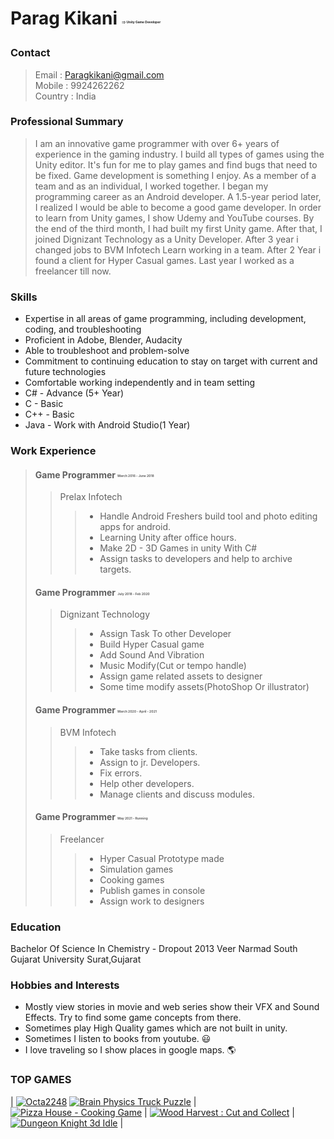 #  Parag Kikani <sub><sup style="font-size:5px;"> ==> Unity Game Developer</sup></sub> <p align="right"> </p>

### Contact

> Email : Paragkikani@gmail.com 
> <br>Mobile : 9924262262
> <br>Country : India

### Professional Summary

> I am an innovative game programmer with over 6+ years of experience in the gaming industry. I build all types of games using the Unity editor. It's fun for me to play games and find bugs that need to be fixed. Game development is something I enjoy. As a member of a team and as an individual, I worked together. I began my programming career as an Android developer. A 1.5-year period later, I realized I would be able to become a good game developer. In order to learn from Unity games, I show Udemy and YouTube courses. By the end of the third month, I had built my first Unity game. After that, I joined Dignizant Technology as a Unity Developer. After 3 year i changed jobs to BVM Infotech Learn working in a team. After 2 Year i found a client for Hyper Casual games. Last year I worked as a freelancer till now.

### Skills

 - Expertise in all areas of game programming, including development, coding, and troubleshooting
 - Proficient in Adobe, Blender, Audacity
 - Able to troubleshoot and problem-solve
 - Commitment to continuing education to stay on target with current and future technologies
 - Comfortable working independently and in team setting
 - C# - Advance (5+ Year)
 - C - Basic
 - C++ - Basic
 - Java - Work with Android Studio(1 Year)

### Work Experience

> #### Game Programmer <sub><sup style="font-size:5px;">March 2016 - June 2018</sup></sub>
>> Prelax Infotech
>>> - Handle Android Freshers build tool and photo editing apps for android.
>>> - Learning Unity after office hours.
>>> - Make 2D - 3D Games in unity With C#
>>> - Assign tasks to developers and help to archive targets.
>
> #### Game Programmer <sub><sup style="font-size:5px;">July 2018 - Feb 2020</sup></sub>
>> Dignizant Technology
>>> - Assign Task To other Developer
>>> - Build Hyper Casual game
>>> - Add Sound And Vibration
>>> - Music Modify(Cut or tempo handle)
>>> - Assign game related assets to designer
>>> - Some time modify assets(PhotoShop Or illustrator)
>
> #### Game Programmer <sub><sup style="font-size:5px;">March 2020 - April - 2021</sup></sub>
>> BVM Infotech
>>> - Take tasks from clients.
>>> - Assign to jr. Developers.
>>> - Fix errors.
>>> - Help other developers.
>>> - Manage clients and discuss modules.
>
> #### Game Programmer <sub><sup style="font-size:5px;">May 2021 - Running</sup></sub>
>> Freelancer
>>> - Hyper Casual Prototype made
>>> - Simulation games
>>> - Cooking games
>>> - Publish games in console
>>> - Assign work to designers

### Education

Bachelor Of Science In Chemistry - Dropout 2013
Veer Narmad South Gujarat University Surat,Gujarat

### Hobbies and Interests

- Mostly view stories in movie and web series show their VFX and Sound Effects. Try to find some game concepts from there.
- Sometimes play High Quality games which are not built in unity.
- Sometimes I listen to books from youtube. 😃
- I love traveling so I show places in google maps. 🌎

### TOP GAMES

| [![Octa2248](https://play-lh.googleusercontent.com/pDwe3Zp42UsgE7VNYCwsn61EbDI9ziuxzR_Y7DtrIwszxMe6GSBStAPWtSgtT5dxPQE=w64-h64-rw)](https://play.google.com/store/apps/details?id=bear.games.octa2248)  [![Brain Physics Truck Puzzle](https://play-lh.googleusercontent.com/KjkPFCwmV9V302-DpjK4ZTkje6FDN6Beeo4ZmB7oJd9PBQnOQ4kmWeKreCpVS5z-i9s=w64-h64-rw)](https://play.google.com/store/apps/details?id=com.truck.tracking.physics.brain) | [![Pizza House - Cooking Game](https://play-lh.googleusercontent.com/PN82q1qUXgXDSedk29-WrDfRWJoH9Ho6nVD5xWtdBMD8XMd1rWrS27cBGjydPEkImjM=s64-rw)](https://play.google.com/store/apps/details?id=com.pizza.house) | [![Wood Harvest : Cut and Collect](https://play-lh.googleusercontent.com/MbAh94YdgnCxwlHI_ovyGaNP5fT6t06XaZl_fpEAnBoamrrL4IQDn-djK4tYLydbcg=w64-rw)](https://play.google.com/store/apps/details?id=com.craftbuilder.woodharvest) | [![Dungeon Knight 3d Idle](https://play-lh.googleusercontent.com/4dRXhBW-YsRRvCQ7DbyJSFWYwqbtyuaNgNFZ_olwQx4wLKdvU2csJC_o_2DiBjNViPE=w64-rw)](https://play.google.com/store/apps/details?id=idle.knight.inc) |

 
</p>
<!--
**paragkikani/paragkikani** is a ✨ _special_ ✨ repository because its `README.md` (this file) appears on your GitHub profile.

Here are some ideas to get you started:

- 🔭 I’m currently working on ...
- 🌱 I’m currently learning ...
- 👯 I’m looking to collaborate on ...
- 🤔 I’m looking for help with ...
- 💬 Ask me about ...
- 📫 How to reach me: ...
- 😄 Pronouns: ...
- ⚡ Fun fact: ...
-->
